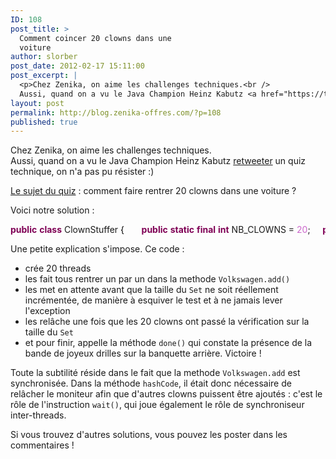 ```yaml
---
ID: 108
post_title: >
  Comment coincer 20 clowns dans une
  voiture
author: slorber
post_date: 2012-02-17 15:11:00
post_excerpt: |
  <p>Chez Zenika, on aime les challenges techniques.<br />
  Aussi, quand on a vu le Java Champion Heinz Kabutz <a href="https://twitter.com/#!/heinzkabutz/status/170267208751120384">retweeter</a> un quiz technique, on n'a pas pu résister :)</p> <p><a href="http://wouter.coekaerts.be/2012/puzzle-clowns">Le sujet du quiz</a>&nbsp;: comment faire rentrer 20 clowns dans une voiture&nbsp;?</p>
layout: post
permalink: http://blog.zenika-offres.com/?p=108
published: true
---
```

<p>Chez Zenika, on aime les challenges techniques.<br />
Aussi, quand on a vu le Java Champion Heinz Kabutz <a href="https://twitter.com/#!/heinzkabutz/status/170267208751120384">retweeter</a> un quiz technique, on n'a pas pu résister :)</p> <p><a href="http://wouter.coekaerts.be/2012/puzzle-clowns">Le sujet du quiz</a>&nbsp;: comment faire rentrer 20 clowns dans une voiture&nbsp;?</p>
<!--more-->
<p>Voici notre solution&nbsp;:</p> <pre class="java code java" style="font-family:inherit"><span style="color: #7F0055; font-weight: bold;">public</span> <span style="color: #7F0055; font-weight: bold;">class</span> ClownStuffer <span style="color: #000000;">&#123;</span> &nbsp;     <span style="color: #7F0055; font-weight: bold;">public</span> <span style="color: #7F0055; font-weight: bold;">static</span> <span style="color: #7F0055; font-weight: bold;">final</span> <span style="color: #7F0055; font-weight: bold;">int</span> NB_CLOWNS = <span style="color: #cc66cc;">20</span>;     <span style="color: #7F0055; font-weight: bold;">public</span> <span style="color: #7F0055; font-weight: bold;">static</span> <span style="color: #7F0055; font-weight: bold;">final</span> Volkswagen vw = <span style="color: #7F0055; font-weight: bold;">new</span> Volkswagen<span style="color: #000000;">&#40;</span><span style="color: #000000;">&#41;</span>;     <span style="color: #7F0055; font-weight: bold;">public</span> <span style="color: #7F0055; font-weight: bold;">static</span> <span style="color: #7F0055; font-weight: bold;">final</span> CountDownLatch latch = <span style="color: #7F0055; font-weight: bold;">new</span> CountDownLatch<span style="color: #000000;">&#40;</span>NB_CLOWNS<span style="color: #000000;">&#41;</span>; &nbsp;     <span style="color: #7F0055; font-weight: bold;">public</span> <span style="color: #7F0055; font-weight: bold;">static</span> <span style="color: #7F0055; font-weight: bold;">void</span> main<span style="color: #000000;">&#40;</span><span style="color: #000000;">String</span> args<span style="color: #000000;">&#91;</span><span style="color: #000000;">&#93;</span><span style="color: #000000;">&#41;</span> <span style="color: #7F0055; font-weight: bold;">throws</span> <span style="color: #000000;">InterruptedException</span> <span style="color: #000000;">&#123;</span> &nbsp;         <span style="color: #7F0055;font-weight: bold;">for</span> <span style="color: #000000;">&#40;</span><span style="color: #7F0055; font-weight: bold;">int</span> i = 0; i <span style="color: #000000;">&lt;</span> NB_CLOWNS; i++<span style="color: #000000;">&#41;</span> <span style="color: #000000;">&#123;</span>             <span style="color: #000000;">Thread</span> t = <span style="color: #7F0055; font-weight: bold;">new</span> <span style="color: #000000;">Thread</span><span style="color: #000000;">&#40;</span><span style="color: #000000;">&#41;</span> <span style="color: #000000;">&#123;</span>                 <span style="color: #7F0055; font-weight: bold;">public</span> <span style="color: #7F0055; font-weight: bold;">void</span> run<span style="color: #000000;">&#40;</span><span style="color: #000000;">&#41;</span> <span style="color: #000000;">&#123;</span>                     vw.<span style="color: #000000;">add</span><span style="color: #000000;">&#40;</span><span style="color: #7F0055; font-weight: bold;">new</span> MyClown<span style="color: #000000;">&#40;</span><span style="color: #000000;">&#41;</span><span style="color: #000000;">&#41;</span>;                     latch.<span style="color: #000000;">countDown</span><span style="color: #000000;">&#40;</span><span style="color: #000000;">&#41;</span>;                 <span style="color: #000000;">&#125;</span>             <span style="color: #000000;">&#125;</span>;             t.<span style="color: #000000;">start</span><span style="color: #000000;">&#40;</span><span style="color: #000000;">&#41;</span>;         <span style="color: #000000;">&#125;</span> &nbsp;         latch.<span style="color: #000000;">await</span><span style="color: #000000;">&#40;</span><span style="color: #000000;">&#41;</span>;         vw.<span style="color: #000000;">done</span><span style="color: #000000;">&#40;</span><span style="color: #000000;">&#41;</span>;     <span style="color: #000000;">&#125;</span> &nbsp;     <span style="color: #7F0055; font-weight: bold;">private</span> <span style="color: #7F0055; font-weight: bold;">static</span> <span style="color: #7F0055; font-weight: bold;">class</span> MyClown <span style="color: #7F0055; font-weight: bold;">extends</span> Clown <span style="color: #000000;">&#123;</span> &nbsp;         <span style="color: #7F0055; font-weight: bold;">private</span> <span style="color: #7F0055; font-weight: bold;">static</span> <span style="color: #7F0055; font-weight: bold;">int</span> nbClowns = 0; &nbsp;         @Override         <span style="color: #7F0055; font-weight: bold;">public</span> <span style="color: #7F0055; font-weight: bold;">int</span> hashCode<span style="color: #000000;">&#40;</span><span style="color: #000000;">&#41;</span> <span style="color: #000000;">&#123;</span>             <span style="color: #7F0055; font-weight: bold;">synchronized</span> <span style="color: #000000;">&#40;</span>vw<span style="color: #000000;">&#41;</span> <span style="color: #000000;">&#123;</span>                 nbClowns++;                 <span style="color: #7F0055;font-weight: bold;">while</span> <span style="color: #000000;">&#40;</span>nbClowns <span style="color: #000000;">!</span>= NB_CLOWNS<span style="color: #000000;">&#41;</span> <span style="color: #000000;">&#123;</span>                     <span style="color: #7F0055; font-weight: bold;">try</span> <span style="color: #000000;">&#123;</span>                         <span style="color: #808080; font-style: italic;">// Needed to release the monitor so that other threads can call add()</span>                         vw.<span style="color: #000000;">wait</span><span style="color: #000000;">&#40;</span><span style="color: #000000;">&#41;</span>;                     <span style="color: #000000;">&#125;</span> <span style="color: #7F0055; font-weight: bold;">catch</span> <span style="color: #000000;">&#40;</span><span style="color: #000000;">InterruptedException</span> ignored<span style="color: #000000;">&#41;</span> <span style="color: #000000;">&#123;</span>                     <span style="color: #000000;">&#125;</span>                 <span style="color: #000000;">&#125;</span>                 vw.<span style="color: #000000;">notifyAll</span><span style="color: #000000;">&#40;</span><span style="color: #000000;">&#41;</span>;             <span style="color: #000000;">&#125;</span>             <span style="color: #7F0055; font-weight: bold;">return</span> <span style="color: #7F0055; font-weight: bold;">super</span>.<span style="color: #000000;">hashCode</span><span style="color: #000000;">&#40;</span><span style="color: #000000;">&#41;</span>;         <span style="color: #000000;">&#125;</span>     <span style="color: #000000;">&#125;</span> <span style="color: #000000;">&#125;</span></pre> <p>Une petite explication s'impose. Ce code&nbsp;:</p> <ul> <li>crée 20 threads</li> <li>les fait tous rentrer un par un dans la methode <code>Volkswagen.add()</code></li> <li>les met en attente avant que la taille du <code>Set</code> ne soit réellement incrémentée, de manière à esquiver le test et à ne jamais lever l'exception</li> <li>les relâche une fois que les 20 clowns ont passé la vérification sur la taille du <code>Set</code></li> <li>et pour finir, appelle la méthode <code>done()</code> qui constate la présence de la bande de joyeux drilles sur la banquette arrière. Victoire&nbsp;!</li> </ul> <p>Toute la subtilité réside dans le fait que la methode <code>Volkswagen.add</code> est synchronisée. Dans la méthode <code>hashCode</code>, il était donc nécessaire de relâcher le moniteur afin que d'autres clowns puissent être ajoutés&nbsp;: c'est le rôle de l'instruction <code>wait()</code>, qui joue également le rôle de synchroniseur inter-threads.</p> <p>Si vous trouvez d'autres solutions, vous pouvez les poster dans les commentaires&nbsp;!</p>